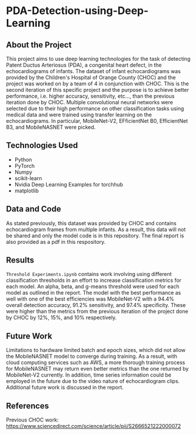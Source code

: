 # PDA-Detection-using-Deep-Learning
## About the Project
This project aims to use deep learning technologies for the task of detecting Patent Ductus Arteriosus (PDA), a congenital heart defect, in the echocardiograms of infants. The dataset of infant echocardiograms was provided by the Children's Hospital of Orange County (CHOC) and the project was worked on by a team of 4 in conjunction with CHOC. This is the second iteration of this specific project and the purpose is to achieve better performance, i.e. higher accuracy, sensitivity, etc..., than the previous iteration done by CHOC. Multiple convolutional neural networks were selected due to their high performance on other classification tasks using medical data and were trained using transfer learning on the echocardiograms. In particular, MobileNet-V2, EFficientNet B0, EfficientNet B3, and MobileNASNET were picked.
## Technologies Used
- Python
- PyTorch
- Numpy
- scikit-learn
- Nvidia Deep Learning Examples for torchhub
- matplotlib
## Data and Code
As stated previously, this dataset was provided by CHOC and contains echocardiogram frames from multiple infants. As a result, this data will not be shared and only the model code is in this repository. The final report is also provided as a pdf in this respository.
## Results
`Threshold Experiments.ipynb` contains work involving using different classification thresholds in an effort to increase classification metrics for each model. An alpha, beta, and g-means threshold were used for each model as outlined in the report. The model with the best performance as well with one of the best efficiencies was MobileNet-V2 with a 94.4% overall detection accuracy, 91.2% sensitivity, and 97.4% specificity. These were higher than the metrics from the previous iteration of the project done by CHOC by 12%, 15%, and 10% respectively. 
## Future Work
Limitations to hardware limited batch and epoch sizes, which did not allow the MobileNASNET model to converge during training. As a result, with cloud computing services such as AWS, a more thorough training process for MobileNASNET may return even better metrics than the one returned by MobileNet-V2 currently. In addition, time series information could be employed in the future due to the video nature of echocardiogram clips. Additional future work is discussed in the report. 
## References
Previous CHOC work: https://www.sciencedirect.com/science/article/pii/S2666521222000072
